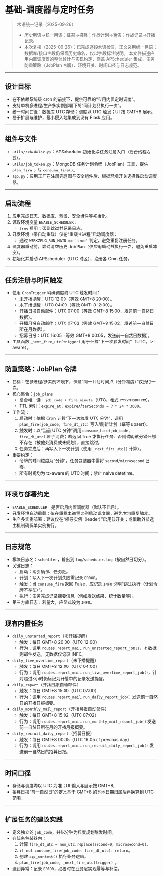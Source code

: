 # 基础-调度器与定时任务

> 术语统一记录（2025-09-26）
> - 历史用语→统一用语：征召→招募；作战计划→通告；作战记录→开播记录。
> - 本次复核（2025-09-26）：已完成逐段术语检查，正文采用统一用语；数据库/接口字段仍保留历史命名，仅以字段标注说明。
本文件描述应用内置调度器的整体设计与实现约定，涵盖 APScheduler 集成、任务防重策略（JobPlan 令牌）、环境开关、时间口径与日志规范。

---

## 设计目标
- 在不依赖系统级 cron 的前提下，提供可靠的“应用内置定时调度”。
- 支持单机多进程/生产多实例部署下的“同计划只执行一次”。
- 统一时间口径：数据库 UTC 存储；调度以 UTC 触发；UI 按 GMT+8 展示。
- 易于扩展与维护，最小侵入地集成到现有 Flask 应用。

---

## 组件与文件
- `utils/scheduler.py`：APScheduler 初始化与任务注册入口（后台线程方式）。
- `utils/job_token.py`：MongoDB 任务计划令牌（JobPlan）工具，提供 `plan_fire()` 与 `consume_fire()`。
- `app.py`：应用工厂在注册完蓝图与安全组件后，根据环境开关选择性启动调度器。

---

## 启动流程
1. 应用完成日志、数据库、蓝图、安全组件等初始化。
2. 读取环境变量 `ENABLE_SCHEDULER`：
   - `true` 启用；否则跳过并记录日志。
3. 开发环境（带自动重载）仅在“重载主进程”启动调度器：
   - 通过 `WERKZEUG_RUN_MAIN == 'true'` 判定，避免重复注册任务。
4. 调度器启动前，尝试清空历史 JobPlan（仅应用启动处执行一次，避免重启冲突）。
5. 初始化并启动 APScheduler（UTC 时区），注册各 Cron 任务。

---

## 任务注册与时间触发
- 使用 `CronTrigger` 明确调度的 UTC 触发时间：
  - 未开播提醒：UTC 12:00（等效 GMT+8 20:00）。
  - 未下播提醒：UTC 04:00（等效 GMT+8 12:00）。
  - 开播日报自动邮件：UTC 07:00（等效 GMT+8 15:00，发送前一自然日数据）。
  - 开播月报自动邮件：UTC 07:02（等效 GMT+8 15:02，发送前一自然日所在月数据）。
  - 招募日报：UTC 16:05（等效 GMT+8 00:05，发送前一自然日数据）。
- 工具函数 `_next_fire_utc(trigger)` 用于计算"下一次触发时间"（UTC，tz-aware）。

---

## 防重策略：JobPlan 令牌
- 目标：在多进程/多实例环境下，保证“同一计划时间点（分钟精度）”仅执行一次。
- 核心集合：`job_plans`
  - 复合唯一键：`job_code + fire_minute`（UTC，格式 `YYYYMMDDHHMM`）。
  - TTL 索引：`expire_at`，`expireAfterSeconds = 7 * 24 * 3600`。
- 工作流：
  1) 启动时：依据 Cron 计算“下一次触发 UTC 分钟”，调用 `plan_fire(job_code, fire_dt_utc)` 写入/刷新计划（幂等 upsert）。
  2) 触发时：以“当前 UTC 分钟”调用 `consume_fire(job_code, fire_dt_utc)` 原子消费；若返回 True 才执行任务，否则说明该分钟计划不存在（被他处消费或未规划），直接跳过。
  3) 任务完成后：再写入下一次计划（使用 `_next_fire_utc()` 计算）。
- 重要约定：
  - 令牌的时间粒度为“分钟”，任务包装器中需将 `second/microsecond` 归零。
  - 所有时间均为 tz-aware 的 UTC 时间；禁止 naive datetime。

---

## 环境与部署约定
- `ENABLE_SCHEDULER`：是否启用内置调度器（默认不启用）。
- 开发环境自动重载：仅在重载主进程实例启动调度器，避免本地重复触发。
- 生产多实例部署：建议仅在“领导实例（leader）”启用该开关；或借助外部选主机制确保单实例执行。

---

## 日志规范
- 模块日志名：`scheduler`，输出到 `log/scheduler.log`（按自然日切分）。
- 关键日志：
  - 启动：索引确保、任务数。
  - 计划：写入下一次计划失败需记录 `ERROR`。
  - 触发：当 `consume_fire` 返回 False，应记录 `INFO` 说明“跳过执行（计划令牌不存在）”。
  - 执行：任务完成记录摘要信息（例如发送结果、统计数量等）。
- 第三方库日志：若量大，应显式设为 `INFO`。

---

## 现有内置任务
- `daily_unstarted_report`（未开播提醒）
  - 触发：每日 GMT+8 20:00（UTC 12:00）
  - 行为：调用 `routes.report_mail.run_unstarted_report_job()`，有数据则邮件发送，无数据仅记录 INFO。
- `daily_live_overtime_report`（未下播提醒）
  - 触发：每日 GMT+8 12:00（UTC 04:00）
  - 行为：调用 `routes.report_mail.run_live_overtime_report_job()`，针对超过8小时仍标记为开播中的记录发送提醒。
- `daily_report`（开播日报自动邮件）
  - 触发：每日 GMT+8 15:00（UTC 07:00）
  - 行为：调用 `routes.report_mail.run_daily_report_job()` 发送前一自然日的开播日报概要。
- `daily_monthly_mail_report`（开播月报自动邮件）
  - 触发：每日 GMT+8 15:02（UTC 07:02）
  - 行为：调用 `routes.report_mail.run_monthly_mail_report_job()` 发送前一自然日所在月的开播月报概要。
- `daily_recruit_daily_report`（招募日报）
  - 触发：每日 GMT+8 00:05（UTC 16:05 of previous day）
  - 行为：调用 `routes.report_mail.run_recruit_daily_report_job()` 发送前一自然日的招募日报。

---

## 时间口径
- 存储与调度均以 UTC 为准；UI 输入与展示按 GMT+8。
- 招募日报“前一自然日”的定义基于 GMT+8 的本地日期归属后再换算到 UTC 范围。

---

## 扩展任务的建议实践
- 定义独立的 `job_code`，并以分钟为粒度规划触发时间。
- 在任务包装器内：
  1) 计算 `fire_dt_utc = now_utc.replace(second=0, microsecond=0)`。
  2) `if not consume_fire(job_code, fire_dt_utc): return`。
  3) 创建 `app_context()` 执行业务逻辑。
  4) `plan_fire(job_code, _next_fire_utc(trigger))`。
- 遇到异常：记录 `ERROR`，必要时在业务层实现幂等与补偿。
